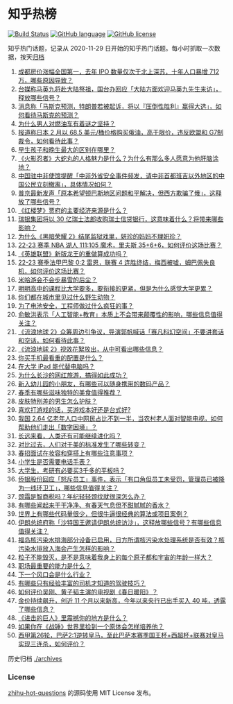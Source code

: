 # 知乎热榜
[![Build Status](https://github.com/ToWeLong/zhihu-hot-questions/workflows/CI/badge.svg)](https://github.com/ToWeLong/zhihu-hot-questions/actions)
[![GitHub language](https://img.shields.io/badge/language-golang-orange.svg)](https://golang.org/)
[![GitHub license](https://img.shields.io/github/license/ToWeLong/zhihu-hot-questions)](https://github.com/ToWeLong/zhihu-hot-questions/blob/main/LICENSE)

知乎热门话题，记录从 2020-11-29 日开始的知乎热门话题。每小时抓取一次数据，按天[归档](./archives)

<!-- BEGIN -->

1. [成都房价涨幅全国第一，去年 IPO 数量仅次于北上深苏，十年人口暴增 712 万，哪些原因导致？](https://www.zhihu.com/question/590586405)
1. [台媒称马英九将赴大陆祭祖，国台办回应「大陆方面欢迎马英九先生来访」，释放哪些信号？](https://www.zhihu.com/question/590660328)
1. [消息称「马斯克预测，特朗普若被起诉，将以『压倒性胜利』赢得大选」，如何看待马斯克的预测？](https://www.zhihu.com/question/590532316)
1. [为什么男人对燃油车有着谜之坚持？](https://www.zhihu.com/question/571171650)
1. [报道称日本 2 月以 68.5 美元/桶价格购买俄油，高于限价，违反欧盟和 G7制裁令，如何看待此事？](https://www.zhihu.com/question/590352192)
1. [早生孩子和晚生最大的区别在哪里？](https://www.zhihu.com/question/587272393)
1. [《火影忍者》大蛇丸的人格魅力是什么？为什么有那么多人愿意为他肝脑涂地？](https://www.zhihu.com/question/433778367)
1. [中国驻中非使馆提醒「中非外省安全事件频发，请中非首都班吉以外地区的中国公民立刻撤离」，具体情况如何？](https://www.zhihu.com/question/590717590)
1. [普京最新发声「原本希望顿巴斯地区问题和平解决，但西方欺骗了俄」，这释放了哪些信号？](https://www.zhihu.com/question/590708501)
1. [《红楼梦》贾府的主要经济来源是什么？](https://www.zhihu.com/question/560989019)
1. [瑞银集团将以 30 亿瑞士法郎收购瑞士信贷银行，这意味着什么？将带来哪些影响？](https://www.zhihu.com/question/590704936)
1. [为什么《黑暗荣耀 2》结尾监狱戏里，妍珍的妈妈不理妍珍？](https://www.zhihu.com/question/590322903)
1. [22-23 赛季 NBA 湖人 111:105 魔术，里夫斯 35+6+6，如何评价这场比赛？](https://www.zhihu.com/question/590710487)
1. [《英雄联盟》新版龙王的重做算成功吗？](https://www.zhihu.com/question/589919226)
1. [22-23 赛季法甲巴黎 0:2 雷恩，联赛 4 连胜终结，梅西被嘘，姆巴佩失良机，如何评价这场比赛？](https://www.zhihu.com/question/590672729)
1. [米哈游会不会步暴雪的后尘？](https://www.zhihu.com/question/502507409)
1. [明明高中的课程比大学要多，要衔接的更紧，但是为什么感觉大学更累？](https://www.zhihu.com/question/590174623)
1. [你们都在城市里见过什么野生动物？](https://www.zhihu.com/question/438873852)
1. [为了电池安全，工程师做过什么疯狂的事？](https://www.zhihu.com/question/487670843)
1. [俞敏洪表示「人工智能+教育」本质上不会带来颠覆性的影响，哪些信息值得关注？](https://www.zhihu.com/question/590544775)
1. [《流浪地球 2》众筹周边引争议，导演郭帆喊话「赛凡科幻空间」不要讲套话和空话，如何看待此事？](https://www.zhihu.com/question/590147896)
1. [《流浪地球 2》视效花絮放出，从中可看出哪些信息？](https://www.zhihu.com/question/590252605)
1. [你买手机最看重的配置是什么？](https://www.zhihu.com/question/588885020)
1. [在大学 iPad 能代替电脑吗？](https://www.zhihu.com/question/588060103)
1. [为什么长沙的网红旅游，搞得如此成功？](https://www.zhihu.com/question/589722422)
1. [新入幼儿园的小朋友，有哪些可以随身携带的数码产品？](https://www.zhihu.com/question/587644900)
1. [春季有哪些滋味独特的美食值得推荐？](https://www.zhihu.com/question/589648701)
1. [皮肤特别差的男生怎么护肤？](https://www.zhihu.com/question/584573967)
1. [喜欢打游戏的话，买游戏本好还是台式好?](https://www.zhihu.com/question/588072762)
1. [我国 2.64 亿老年人口中网民占比不到一半，当农村老人面对智能电视，如何帮助他们走出「数字困境」？](https://www.zhihu.com/question/590411608)
1. [长远来看，人类还有可能继续进化吗？](https://www.zhihu.com/question/589887621)
1. [对比过去，人们对于美的标准发生了哪些转变？](https://www.zhihu.com/question/584367685)
1. [春招面试在妆容和穿搭上有哪些注意事项？](https://www.zhihu.com/question/585595676)
1. [小学生是否需要电话手表？](https://www.zhihu.com/question/587364379)
1. [大学生，考研有必要买3千多的平板吗？](https://www.zhihu.com/question/587395224)
1. [侨银股份回应「怒斥员工」事件，表示「有口角但员工未受罚，管理员已被降为一线环卫工」，哪些信息值得关注？](https://www.zhihu.com/question/590714348)
1. [颈霜是智商税吗？年纪轻轻颈纹就很深怎么办？](https://www.zhihu.com/question/586305696)
1. [有哪些闻起来干干净净、有春天气息但不甜腻腻的香水？](https://www.zhihu.com/question/586465612)
1. [世界上有哪些代码量很少，但很牛逼很经典的算法或项目案例？](https://www.zhihu.com/question/358255792)
1. [伊朗总统府称「沙特国王邀请伊朗总统访沙」，这释放哪些信号？有哪些信息值得关注？](https://www.zhihu.com/question/590734137)
1. [福岛核污染水排海部分设备已启用，日方所谓核污染水处理系统是否有效？核污染水排放入海会产生怎样的影响？](https://www.zhihu.com/question/590726292)
1. [粒子不能毁灭，是不是意味着我身上的每个原子都和宇宙的年龄一样大？](https://www.zhihu.com/question/581610791)
1. [职场最重要的能力是什么？](https://www.zhihu.com/question/508168208)
1. [下一个风口会是什么行业？](https://www.zhihu.com/question/323861256)
1. [有哪些只有经验丰富的司机才知道的驾驶技巧？](https://www.zhihu.com/question/40494621)
1. [如何评价吴刚、黄子韬主演的电视剧《春日暖阳》？](https://www.zhihu.com/question/589336635)
1. [金价持续飙升，创近 11 个月以来新高，今年以来央行已出手买入 40 吨，透露了哪些信息？](https://www.zhihu.com/question/590592158)
1. [《进击的巨人》里震撼你的地方是什么？](https://www.zhihu.com/question/438506409)
1. [如果你在《战锤》世界里捡到一个原体会怎样培养他？](https://www.zhihu.com/question/454339116)
1. [西甲第26轮，巴萨2:1逆转皇马，至此巴萨本赛季国王杯+西超杯+联赛对皇马实现三连杀，如何评价？](https://www.zhihu.com/question/590691785)

<!-- END -->

历史归档 [./archives](./archives)


### License
[zhihu-hot-questions](https://github.com/towelong/zhihu-hot-questions) 的源码使用 MIT License 发布。